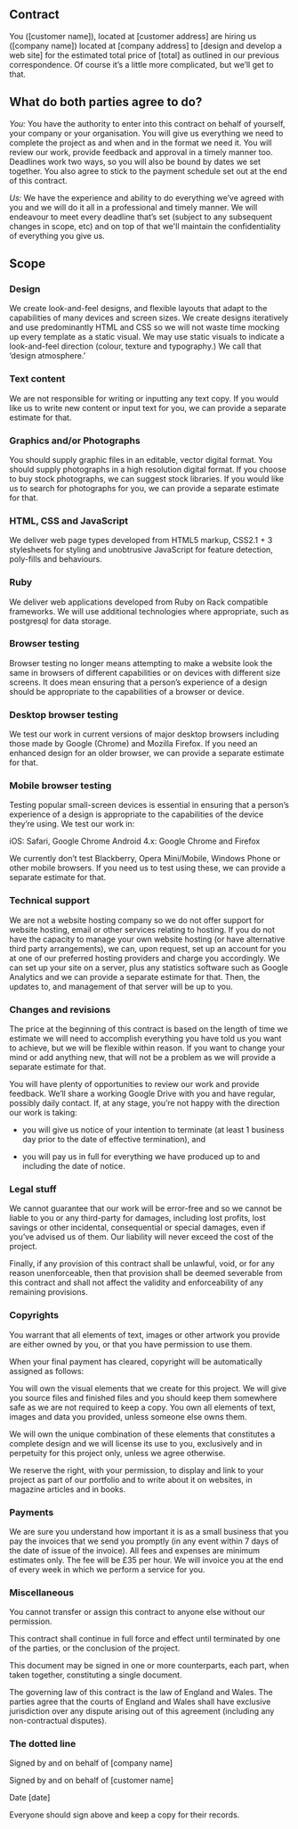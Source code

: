 ## Contract

You ([customer name]), located at [customer address] are hiring us ([company name]) located at [company address] to [design and develop a web site] for the estimated total price of [total] as outlined in our previous correspondence. Of course it’s a little more complicated, but we’ll get to that.

## What do both parties agree to do?

*You:* You have the authority to enter into this contract on behalf of yourself, your company or your organisation. You will give us everything we need to complete the project as and when and in the format we need it. You will review our work, provide feedback and approval in a timely manner too. Deadlines work two ways, so you will also be bound by dates we set together. You also agree to stick to the payment schedule set out at the end of this contract.

*Us:* We have the experience and ability to do everything we’ve agreed with you and we will do it all in a professional and timely manner. We will endeavour to meet every deadline that’s set (subject to any subsequent changes in scope, etc) and on top of that we'll maintain the confidentiality of everything you give us.
<!-- TODO confidentiality might not be necessary -->

## Scope

### Design
<!-- TODO design included for generality but not relevant for purely backend projects  -->

We create look-and-feel designs, and flexible layouts that adapt to the capabilities of many devices and screen sizes. We create designs iteratively and use predominantly HTML and CSS so we will not waste time mocking up every template as a static visual. We may use static visuals to indicate a look-and-feel direction (colour, texture and typography.) We call that ‘design atmosphere.’

### Text content
<!-- TODO database content -->

We are not responsible for writing or inputting any text copy. If you would like us to write new content or input text for you, we can provide a separate estimate for that.

### Graphics and/or Photographs

You should supply graphic files in an editable, vector digital format. You should supply photographs in a high resolution digital format. If you choose to buy stock photographs, we can suggest stock libraries. If you would like us to search for photographs for you, we can provide a separate estimate for that.

### HTML, CSS and JavaScript

We deliver web page types developed from HTML5 markup, CSS2.1 + 3 stylesheets for styling and unobtrusive JavaScript for feature detection, poly-fills and behaviours.

### Ruby

We deliver web applications developed from Ruby on Rack compatible frameworks. We will use additional technologies where appropriate, such as postgresql for data storage.

### Browser testing

Browser testing no longer means attempting to make a website look the same in browsers of different capabilities or on devices with different size screens. It does mean ensuring that a person’s experience of a design should be appropriate to the capabilities of a browser or device.

### Desktop browser testing

We test our work in current versions of major desktop browsers including those made by Google (Chrome) and Mozilla Firefox. If you need an enhanced design for an older browser, we can provide a separate estimate for that.

### Mobile browser testing

Testing popular small-screen devices is essential in ensuring that a person’s experience of a design is appropriate to the capabilities of the device they’re using. We test our work in:

iOS: Safari, Google Chrome
Android 4.x: Google Chrome and Firefox

We currently don’t test Blackberry, Opera Mini/Mobile, Windows Phone or other mobile browsers. If you need us to test using these, we can provide a separate estimate for that.

### Technical support

We are not a website hosting company so we do not offer support for website hosting, email or other services relating to hosting.  If you do not have the capacity to manage your own website hosting (or have alternative third party arrangements), we can, upon request, set up an account for you at one of our preferred hosting providers and charge you accordingly. We can set up your site on a server, plus any statistics software such as Google Analytics and we can provide a separate estimate for that. Then, the updates to, and management of that server will be up to you.

### Changes and revisions

The price at the beginning of this contract is based on the length of time we estimate we will need to accomplish everything you have told us you want to achieve, but we will be flexible within reason. If you want to change your mind or add anything new, that will not be a problem as we will provide a separate estimate for that.

You will have plenty of opportunities to review our work and provide feedback. We’ll share a working Google Drive with you and have regular, possibly daily contact. If, at any stage, you’re not happy with the direction our work is taking:

- you will give us notice of your intention to terminate (at least 1 business day prior to the date of effective termination), and

- you will pay us in full for everything we have produced up to and including the date of notice.

### Legal stuff

We cannot guarantee that our work will be error-free and so we cannot be liable to you or any third-party for damages, including lost profits, lost savings or other incidental, consequential or special damages, even if you’ve advised us of them. Our liability will never exceed the cost of the project.

Finally, if any provision of this contract shall be unlawful, void, or for any reason unenforceable, then that provision shall be deemed severable from this contract and shall not affect the validity and enforceability of any remaining provisions.

### Copyrights

You warrant that all elements of text, images or other artwork you provide are either owned by you, or that you have permission to use them.

When your final payment has cleared, copyright will be automatically assigned as follows:

You will own the visual elements that we create for this project. We will give you source files and finished files and you should keep them somewhere safe as we are not required to keep a copy. You own all elements of text, images and data you provided, unless someone else owns them.

We will own the unique combination of these elements that constitutes a complete design and we will license its use to you, exclusively and in perpetuity for this project only, unless we agree otherwise.

We reserve the right, with your permission, to display and link to your project as part of our portfolio and to write about it on websites, in magazine articles and in books.

### Payments

We are sure you understand how important it is as a small business that you pay the invoices that we send you promptly (in any event within 7 days of the date of issue of the invoice). All fees and expenses are minimum estimates only. The fee will be £35 per hour. We will invoice you at the end of every week in which we perform a service for you.

### Miscellaneous

You cannot transfer or assign this contract to anyone else without our permission.

This contract shall continue in full force and effect until terminated by one of the parties, or the conclusion of the project.

This document may be signed in one or more counterparts, each part, when taken together, constituting a single document.

The governing law of this contract is the law of England and Wales. The parties agree that the courts of England and Wales shall have exclusive jurisdiction over any dispute arising out of this agreement (including any non-contractual disputes).

### The dotted line

Signed by and on behalf of [company name]

>

>

>

Signed by and on behalf of [customer name]

>

>

>

Date [date]

>

>

>

Everyone should sign above and keep a copy for their records.
